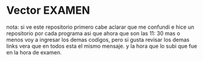 # Vector EXAMEN
nota: si ve este repositorio primero cabe aclarar que me confundi e hice un repositorio por cada programa asi que ahora que son las 11: 30 mas o menos voy a ingresar los demas codigos, pero si gusta revisar los demas links vera que en todos esta el mismo mensaje. y la hora que lo subi que fue en la hora de examen.
